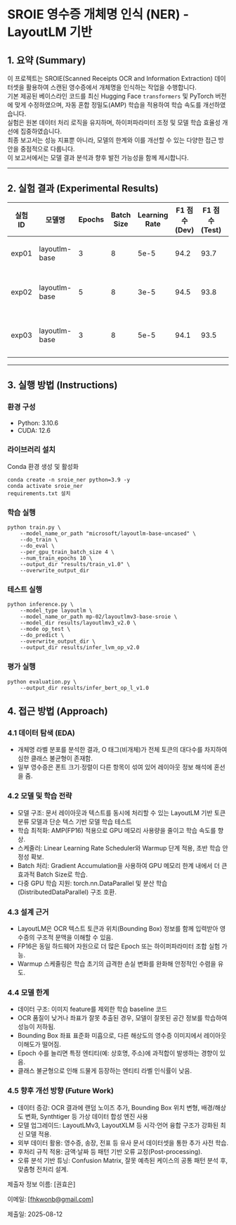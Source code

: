 # SROIE 영수증 개체명 인식 (NER) - LayoutLM 기반

## 1. 요약 (Summary)  
이 프로젝트는 SROIE(Scanned Receipts OCR and Information Extraction) 데이터셋을 활용하여 스캔된 영수증에서 개체명을 인식하는 작업을 수행합니다.  
기본 제공된 베이스라인 코드를 최신 Hugging Face `transformers` 및 PyTorch 버전에 맞게 수정하였으며, 자동 혼합 정밀도(AMP) 학습을 적용하여 학습 속도를 개선하였습니다.  
실험은 원본 데이터 처리 로직을 유지하며, 하이퍼파라미터 조정 및 모델 학습 효율성 개선에 집중하였습니다.  
최종 보고서는 성능 지표뿐 아니라, 모델의 한계와 이를 개선할 수 있는 다양한 접근 방안을 중점적으로 다룹니다.  
이 보고서에서는 모델 결과 분석과 향후 발전 가능성을 함께 제시합니다.  

---

## 2. 실험 결과 (Experimental Results)

| 실험 ID  | 모델명              | Epochs | Batch Size | Learning Rate | F1 점수 (Dev) | F1 점수 (Test) | 비고                  |
|----------|--------------------|--------|------------|---------------|---------------|----------------|-----------------------|
| exp01    | layoutlm-base      | 3      | 8          | 5e-5          | 94.2          | 93.7           | 베이스라인 설정       |
| exp02    | layoutlm-base      | 5      | 8          | 3e-5          | 94.5          | 93.8           | Epoch 증가 + LR 감소 |
| exp03    | layoutlm-base      | 3      | 8          | 5e-5          | 94.1          | 93.5           | FP16 적용, 속도 향상 |

---

## 3. 실행 방법 (Instructions)

### 환경 구성
- Python: 3.10.6
- CUDA: 12.6

### 라이브러리 설치

Conda 환경 생성 및 활성화
```
conda create -n sroie_ner python=3.9 -y
conda activate sroie_ner
requirements.txt 설치
```

### 학습 실행
```
python train.py \
    --model_name_or_path "microsoft/layoutlm-base-uncased" \
    --do_train \
    --do_eval \
    --per_gpu_train_batch_size 4 \
    --num_train_epochs 10 \
    --output_dir "results/train_v1.0" \
    --overwrite_output_dir
```

### 테스트 실행
```
python inference.py \
    --model_type layoutlm \
    --model_name_or_path mp-02/layoutlmv3-base-sroie \
    --model_dir results/layoutlmv3_v2.0 \
    --mode op_test \
    --do_predict \
    --overwrite_output_dir \
    --output_dir results/infer_lvm_op_v2.0
```

### 평가 실행
```
python evaluation.py \
    --output_dir results/infer_bert_op_l_v1.0
```

## 4. 접근 방법 (Approach)
### 4.1 데이터 탐색 (EDA)
- 개체명 라벨 분포를 분석한 결과, O 태그(비개체)가 전체 토큰의 대다수를 차지하여 심한 클래스 불균형이 존재함.
- 일부 영수증은 폰트 크기·정렬이 다른 항목이 섞여 있어 레이아웃 정보 해석에 혼선을 줌.

### 4.2 모델 및 학습 전략
- 모델 구조: 문서 레이아웃과 텍스트를 동시에 처리할 수 있는 LayoutLM 기반 토큰 분류 모델과 단순 텍스 기반 모델 학습 테스트
- 학습 최적화: AMP(FP16) 적용으로 GPU 메모리 사용량을 줄이고 학습 속도를 향상.
- 스케줄러: Linear Learning Rate Scheduler와 Warmup 단계 적용, 초반 학습 안정성 확보.
- Batch 처리: Gradient Accumulation을 사용하여 GPU 메모리 한계 내에서 더 큰 효과적 Batch Size로 학습.
- 다중 GPU 학습 지원: torch.nn.DataParallel 및 분산 학습(DistributedDataParallel) 구조 호환.

### 4.3 설계 근거
- LayoutLM은 OCR 텍스트 토큰과 위치(Bounding Box) 정보를 함께 입력받아 영수증의 구조적 문맥을 이해할 수 있음.
- FP16은 동일 하드웨어 자원으로 더 많은 Epoch 또는 하이퍼파라미터 조합 실험 가능.
- Warmup 스케줄링은 학습 초기의 급격한 손실 변화를 완화해 안정적인 수렴을 유도.

### 4.4 모델 한계
- 데이터 구조: 이미지 feature를 제외한 학습 baseline 코드 
- OCR 품질이 낮거나 좌표가 잘못 추출된 경우, 모델이 잘못된 공간 정보를 학습하여 성능이 저하됨.
- Bounding Box 좌표 표준화 미흡으로, 다른 해상도의 영수증 이미지에서 레이아웃 이해도가 떨어짐.
- Epoch 수를 늘리면 특정 엔티티(예: 상호명, 주소)에 과적합이 발생하는 경향이 있음.
- 클래스 불균형으로 인해 드물게 등장하는 엔티티 라벨 인식률이 낮음.

### 4.5 향후 개선 방향 (Future Work)
- 데이터 증강: OCR 결과에 랜덤 노이즈 추가, Bounding Box 위치 변형, 배경/해상도 변화, Synthtiger 등 가상 데이터 합성 엔진 사용
- 모델 업그레이드: LayoutLMv3, LayoutXLM 등 시각·언어 융합 구조가 강화된 최신 모델 적용.
- 외부 데이터 활용: 영수증, 송장, 전표 등 유사 문서 데이터셋을 통한 추가 사전 학습.
- 후처리 규칙 적용: 금액·날짜 등 패턴 기반 오류 교정(Post-processing).
- 오류 분석 기반 튜닝: Confusion Matrix, 잘못 예측된 케이스의 공통 패턴 분석 후, 맞춤형 전처리 설계.

제출자 정보
이름: [권효은]

이메일: [fhkwonb@gmail.com]

제출일: 2025-08-12

